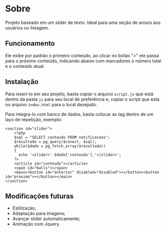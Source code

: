 # Sobre
<p>Projeto baseado em um slider de texto. Ideal para uma seção de avisos aos usuários ou listagem.</p>

## Funcionamento
<p>Ele exibe por padrão o primeiro conteúdo, ao clicar no botão ">" ele passa para o próximo conteúdo, indicando abaixo com marcadores o número total e o conteúdo atual.</p>

## Instalação
<p>Para inseri-lo em seu projeto, basta copiar o arquivo <code>script.js</code> que está dentro da pasta <code>js</code> para seu local de preferência e, copiar o script que está no arquivo <code>index.html</code> para o local desejado.</p>
<p>Para integra-lo com banco de dados, basta colocar as tag <slider> dentro de um laço de repetição, exemplo:</p>

```
<section id="slider">
	<?php
	$sql = "SELECT conteudo FROM notificacoes";
	$resultado = pg_query($conect, $sql);
	while($dado = pg_fetch_array($resultado))
	{
	  echo '<slider>'.$dado['conteudo'].'</slider>';
	?>
	<article id="conteudo"></article>
	<span id="balls"></span>
	<main><button id="anterior" disabled="disabled"><</button><button id="proximo">></button></main>
</section>
```

## Modificações futuras
+ Estilização;
+ Adaptação para imagens;
+ Avançar slider automaticamente;
+ Animação com Jquery.

